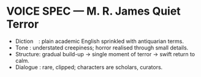 VOICE SPEC — M. R. James Quiet Terror
=====================================
* Diction : plain academic English sprinkled with antiquarian terms.
* Tone    : understated creepiness; horror realised through small details.
* Structure: gradual build-up → single moment of terror → swift return to calm.
* Dialogue : rare, clipped; characters are scholars, curators.
